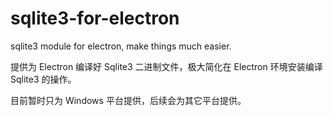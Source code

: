 # sqlite3-for-electron
sqlite3 module for electron, make things much easier.

提供为 Electron 编译好 Sqlite3 二进制文件，极大简化在 Electron 环境安装编译 Sqlite3 的操作。

目前暂时只为 Windows 平台提供，后续会为其它平台提供。
